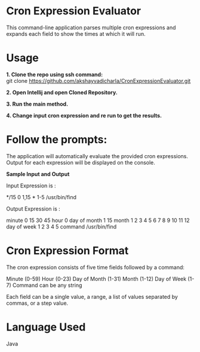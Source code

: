 # Cron Expression Evaluator
This command-line application parses multiple cron expressions and expands each field to show the times at which it will run.

# Usage
**1. Clone the repo using ssh command:**  
git clone https://github.com/akshayvadicharla/CronExpressionEvaluator.git

**2. Open Intellij and open Cloned Repository.**

**3. Run the main method.**

**4. Change input cron expression and re run to get the results.**


# Follow the prompts:

The application will automatically evaluate the provided cron expressions.
Output for each expression will be displayed on the console.

**Sample Input and Output**

Input Expression is : 

*/15 0 1,15 * 1-5 /usr/bin/find

Output Expression is :

minute         0 15 30 45
hour           0
day of month   1 15
month          1 2 3 4 5 6 7 8 9 10 11 12
day of week    1 2 3 4 5
command        /usr/bin/find

# Cron Expression Format
The cron expression consists of five time fields followed by a command:

Minute (0-59)
Hour (0-23)
Day of Month (1-31)
Month (1-12)
Day of Week (1-7)
Command can be any string

Each field can be a single value, a range, a list of values separated by commas, or a step value.

# Language Used
Java 
